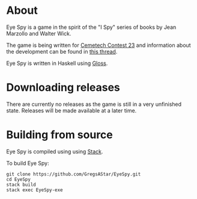 # About
Eye Spy is a game in the spirit of the "I Spy" series of books by Jean Marzollo and Walter Wick.

The game is being written for [Cemetech Contest 23](https://www.cemetech.net/forum/viewtopic.php?t=16060) and information about the development can be found in [this thread](https://www.cemetech.net/forum/viewtopic.php?p=281876).

Eye Spy is written in Haskell using [Gloss](https://hackage.haskell.org/package/gloss). 

# Downloading releases
There are currently no releases as the game is still in a very unfinished state. Releases will be made available at a later time.

# Building from source
Eye Spy is compiled using using [Stack](https://haskellstack.org).

To build Eye Spy:
```
git clone https://github.com/GregsAStar/EyeSpy.git
cd EyeSpy
stack build
stack exec EyeSpy-exe
```